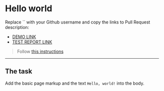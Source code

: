 # Hello world
Replace `` with your Github username and copy the links to Pull Request description:
- [DEMO LINK](https://illyamyhalyk/.github.io/layout_hello-world/)
- [TEST REPORT LINK](https://illyamyhalyk.github.io/layout_hello-world/report/html_report/)

> Follow [this instructions](https://mate-academy.github.io/layout_task-guideline/#how-to-solve-the-layout-tasks-on-github)
___

## The task 
Add the basic page markup and the text `Hello, world!` into the body.
